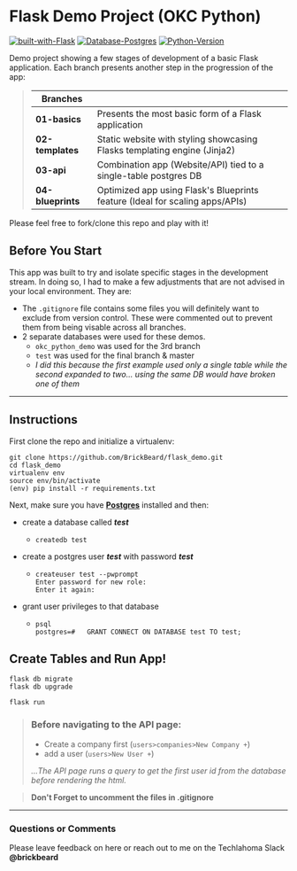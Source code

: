 # Flask Demo Project (OKC Python)

[![built-with-Flask](https://img.shields.io/badge/Built%20With-Flask%201.0.2-brightgreen.svg?style=flat-square)](http://flask.pocoo.org/) [![Database-Postgres](https://img.shields.io/badge/Database-Postgres-blue.svg?style=flat-square)](https://postgresapp.com/)  [![Python-Version](https://img.shields.io/badge/Python-3.7-orange.svg?style=flat-square)](https://www.python.org/downloads/) 

Demo project showing a few stages of development of a basic Flask application.  Each branch presents another step in the progression of the app:

> |Branches| |
> |---|---|
> |**01-basics** | Presents the most basic form of a Flask application|
> |**02-templates** | Static website with styling showcasing Flasks templating engine (Jinja2)|
> |**03-api** | Combination app (Website/API) tied to a single-table postgres DB|
> |**04-blueprints** | Optimized app using Flask's Blueprints feature (Ideal for scaling apps/APIs)|

Please feel free to fork/clone this repo and play with it!  

## Before You Start
This app was built to try and isolate specific stages in the development stream.  In doing so, I had to make a few adjustments that are not advised in your local environment.  They are:
- The `.gitignore` file contains some files you will definitely want to exclude from version control.  These were commented out to prevent them from being visable across all branches. 
- 2 separate databases were used for these demos.  
  -  `okc_python_demo` was used for the 3rd branch
  -  `test` was used for the final branch & master 
  -  *I did this because the first example used only a single table while the second expanded to two... using the same DB would have broken one of them*

---

## Instructions

First clone the repo and initialize a virtualenv:
```
git clone https://github.com/BrickBeard/flask_demo.git
cd flask_demo
virtualenv env
source env/bin/activate
(env) pip install -r requirements.txt
```
Next, make sure you have **[Postgres](https://postgresapp.com/)** installed and then:
-  create a database called ***test***
   -  ```
      createdb test
      ```
-  create a postgres user ***test*** with password ***test***
   -  ```
      createuser test --pwprompt
      Enter password for new role:
      Enter it again:
      ```
-  grant user privileges to that database
   -  ```
      psql
      postgres=#   GRANT CONNECT ON DATABASE test TO test; 
      ```

## Create Tables and Run App!

```
flask db migrate
flask db upgrade

flask run
```
> ### Before navigating to the API page:
> - Create a company first (`users>companies>New Company +`) 
> - add a user (`users>New User +`)  
> 
> *...The API page runs a query to get the first user id from the database before rendering the html.*
  
  > **Don't Forget to uncomment the files in .gitignore**

---

### Questions or Comments

Please leave feedback on here or reach out to me on the Techlahoma Slack **@brickbeard**
